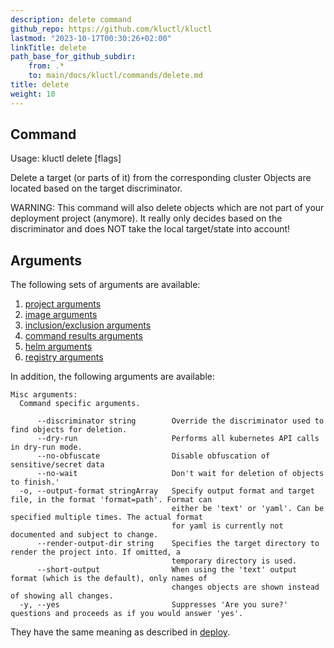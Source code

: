 ```yaml
---
description: delete command
github_repo: https://github.com/kluctl/kluctl
lastmod: "2023-10-17T00:30:26+02:00"
linkTitle: delete
path_base_for_github_subdir:
    from: .*
    to: main/docs/kluctl/commands/delete.md
title: delete
weight: 10
---
```




## Command
<!-- BEGIN SECTION "delete" "Usage" false -->
Usage: kluctl delete [flags]

Delete a target (or parts of it) from the corresponding cluster
Objects are located based on the target discriminator.

WARNING: This command will also delete objects which are not part of your deployment
project (anymore). It really only decides based on the discriminator and does NOT
take the local target/state into account!

<!-- END SECTION -->

## Arguments
The following sets of arguments are available:
1. [project arguments](./common-arguments.md#project-arguments)
1. [image arguments](./common-arguments.md#image-arguments)
1. [inclusion/exclusion arguments](./common-arguments.md#inclusionexclusion-arguments)
1. [command results arguments](./common-arguments.md#command-results-arguments)
1. [helm arguments](./common-arguments.md#helm-arguments)
1. [registry arguments](./common-arguments.md#registry-arguments)

In addition, the following arguments are available:
<!-- BEGIN SECTION "delete" "Misc arguments" true -->
```
Misc arguments:
  Command specific arguments.

      --discriminator string        Override the discriminator used to find objects for deletion.
      --dry-run                     Performs all kubernetes API calls in dry-run mode.
      --no-obfuscate                Disable obfuscation of sensitive/secret data
      --no-wait                     Don't wait for deletion of objects to finish.'
  -o, --output-format stringArray   Specify output format and target file, in the format 'format=path'. Format can
                                    either be 'text' or 'yaml'. Can be specified multiple times. The actual format
                                    for yaml is currently not documented and subject to change.
      --render-output-dir string    Specifies the target directory to render the project into. If omitted, a
                                    temporary directory is used.
      --short-output                When using the 'text' output format (which is the default), only names of
                                    changes objects are shown instead of showing all changes.
  -y, --yes                         Suppresses 'Are you sure?' questions and proceeds as if you would answer 'yes'.

```
<!-- END SECTION -->

They have the same meaning as described in [deploy](./deploy.md).
